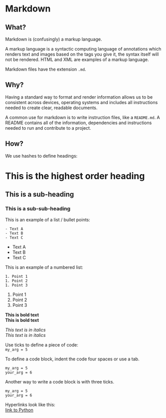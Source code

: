 # Markdown

## What?

Markdown is (confusingly) a markup language.

A markup language is a syntactic computing language of annotations which renders text and images based on the tags you give it, the syntax itself will not be rendered. HTML and XML are examples of a markup language.

Markdown files have the extension `.md`.

## Why?

Having a standard way to format and render information allows us to be consistent across devices, operating systems and includes all instructions needed to create clear, readable documents.

A common use for markdown is to write instruction files, like a `README.md`. A README contains all of the information, dependencies and instructions needed to run and contribute to a project.

## How?

We use hashes to define headings:

<script src="https://gist.github.com/AdamDewberry/cd9c8ba9fd22daf33a81013ab06740d2.js"></script>

# This is the highest order heading
## This is a sub-heading
### This is a sub-sub-heading

This is an example of a list / bullet points:

    - Text A
    - Text B
    - Text C

- Text A
- Text B
- Text C

This is an example of a numbered list:

    1. Point 1
    1. Point 2
    1. Point 3

1. Point 1
1. Point 2
1. Point 3

**This is bold text**  
__This is bold text__

*This text is in italics*  
_This text is in italics_

Use ticks to define a piece of code:  
`my_arg = 5`

To define a code block, indent the code four spaces or use a tab.

    my_arg = 5
    your_arg = 6

Another way to write a code block is with three ticks.

```
my_arg = 5
your_arg = 6
```

Hyperlinks look like this:  
[link to Python](https://github.com/python/cpython)
